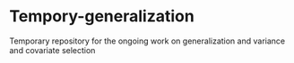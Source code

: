 # Tempory-generalization


Temporary repository for the ongoing work on generalization and variance and covariate selection
